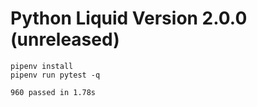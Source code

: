 # Python Liquid Version 2.0.0 (unreleased)

```
pipenv install
pipenv run pytest -q
```

```
960 passed in 1.78s
```
